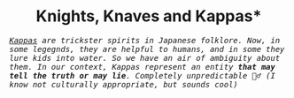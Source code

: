 <div align="center">
  <h1>Knights, Knaves and Kappas*</h1>
</div>

<tt><i><a href="https://en.wikipedia.org/wiki/Kappa_(folklore)">Kappas</a> are trickster spirits in Japanese folklore. Now, in some legegnds, they are helpful to humans, and in some they lure kids into water. So we have an air of ambiguity about them. In our context, Kappas represent an entity <b>that may tell the truth or may lie</b>. Completely unpredictable 🤷‍♂️ (I know not culturally appropriate, but <i>sounds cool</i>)</i></tt>
